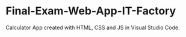 # Final-Exam-Web-App-IT-Factory
Calculator App created with HTML, CSS and JS in Visual Studio Code.
